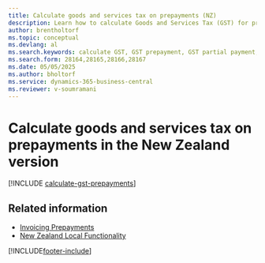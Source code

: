 ```yaml
---
title: Calculate goods and services tax on prepayments (NZ)
description: Learn how to calculate Goods and Services Tax (GST) for prepayments or partial payments based on the total invoice amount rather than just the partial payment.
author: brentholtorf
ms.topic: conceptual
ms.devlang: al
ms.search.keywords: calculate GST, GST prepayment, GST partial payment, New Zealand version
ms.search.form: 28164,28165,28166,28167
ms.date: 05/05/2025
ms.author: bholtorf
ms.service: dynamics-365-business-central
ms.reviewer: v-soumramani
---
```


# Calculate goods and services tax on prepayments in the New Zealand version

[!INCLUDE [calculate-gst-prepayments](../includes/AUNZ/calculate-gst-prepayments.md)]

## Related information

- [Invoicing Prepayments](../../finance-invoice-prepayments.md)
- [New Zealand Local Functionality](new-zealand-local-functionality.md)

[!INCLUDE[footer-include](../../includes/footer-banner.md)]
